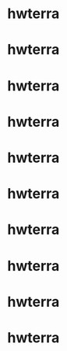 # hwterra
# hwterra
# hwterra
# hwterra
# hwterra
# hwterra
# hwterra
# hwterra
# hwterra
# hwterra
